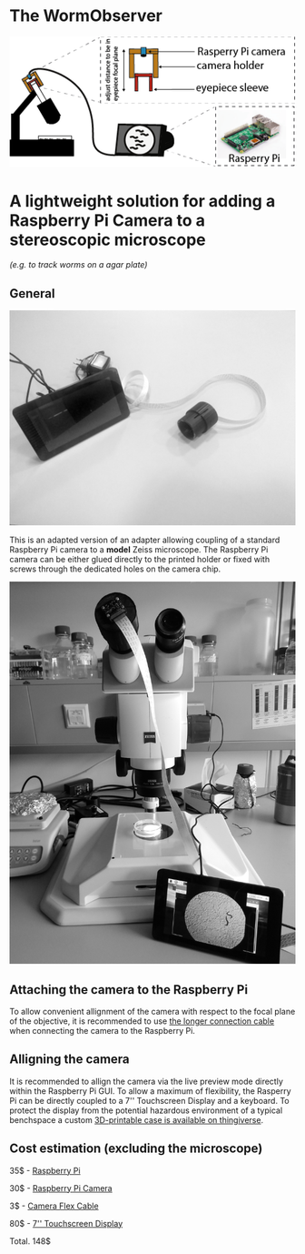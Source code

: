 # The WormObserver

![Sketch](https://github.com/Fritze/WormObserver/blob/master/Images/WormObserver_sketch.png)

# A lightweight solution for adding a Raspberry Pi Camera to a stereoscopic microscope
*(e.g. to track worms on a agar plate)*

## General

![Parts](https://github.com/Fritze/WormObserver/blob/master/Images/Overview_WormObserver.jpg)

This is an adapted version of an adapter allowing coupling of a standard Raspberry Pi camera to a **model** Zeiss microscope.
The Raspberry Pi camera can be either glued directly to the printed holder or fixed with screws through the dedicated holes on the camera chip.

![Set-up](https://github.com/Fritze/WormObserver/blob/master/Images/Microscope_WormObserver.jpg)

## Attaching the camera to the Raspberry Pi

To allow convenient allignment of the camera with respect to the focal plane of the objective, it is recommended to use [the longer connection cable](https://www.adafruit.com/product/1731) when connecting the camera to the Raspberry Pi. 

## Alligning the camera

It is recommended to allign the camera via the live preview mode directly within the Raspberry Pi GUI. To allow a maximum of flexibility, the Rasperry Pi can be directly coupled to a 7'' Touchscreen Display and a keyboard. To protect the display from the potential hazardous environment of a typical benchspace a custom [3D-printable case is available on thingiverse](https://www.thingiverse.com/thing:1585924).


## Cost estimation (excluding the microscope)

35$ - [Raspberry Pi](https://www.adafruit.com/product/3775)

30$ - [Raspberry Pi Camera](https://www.adafruit.com/product/3099)

3$ - [Camera Flex Cable](https://www.adafruit.com/product/1731)

80$ - [7'' Touchscreen Display](https://www.adafruit.com/product/2718)

Total. 148$
